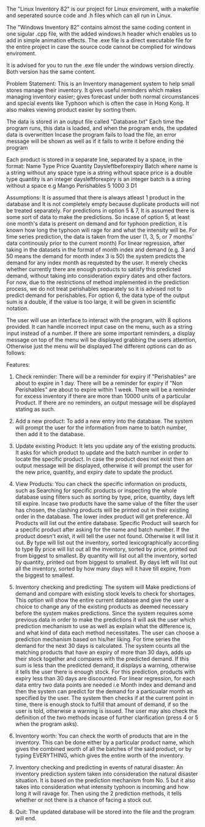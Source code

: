 The "Linux Inventory 82" is our project for Linux enviroment, with a makefile and seperated source code and .h files which can all run in Linux.

The "Windows Inventory 82" contains almost the same coding content in one sigular .cpp file, with the added windows.h header which enables us to add in simple animation effects. The .exe file is a direct executable file for the entire project in case the source code cannot be complied for windows enviroment.

It is advised for you to run the .exe file under the windows version directly. Both version has the same content.

Problem Statement: This is an Inventory management system to help small stores manage their inventory. It gives useful reminders which makes managing inventory easier; gives forecast under both normal circumstances and special events like Typhoon which is often the case in Hong Kong. It also makes viewing product easier by sorting them.

The data is stored in an output file called "Database.txt"
Each time the program runs, this data is loaded, and when the program ends, the updated data is overwritten
Incase the program fails to load the file, an error message will be shown as well as if it fails to write it before ending the program

Each product is stored in a separate line, separated by a space, in the format:
Name Type Price Quantity Daysleftbeforexpiry Batch
where name is a string without any space
type is a string without space
price is a double type
quantity is an integer
daysleftforexpiry is an integer
batch is a string without a space
e.g 
Mango Perishables 5 1000 3 D1

Assumptions: 
It is assumed that there is always atleast 1 product in the database and It is not completely empty because duplicate products will not be treated separately.
For predictions in option 5 & 7, It is assumed there is some sort of data to make the predictions. So incase of option 5, at least one month's data is present on demand and for typhoon prediction, it is known how long the typhoon will rage for and what the intensity will be.
For time series prediction, the data is taken from the user (1, 3, 5, or 7 months' data continously prior to the current month)
For linear regression, after taking in the datasets in the format of month index and demand (e.g. 3 and 50 means the demand for month index 3 is 50) the system predicts the demand for any index month as requested by the user. It merely checks whether currently there are enough products to satisfy this predicted demand, without taking into consideration expiry dates and other factors.
For now, due to the restrictions of method implemented in the prediction process, we do not treat perishables separately so it is advised not to predict demand for perishables. 
For option 6, the data type of the output sum is a double, if the value is too large, it will be given in scientific notation.



The user will use an interface to interact with the program, with 8 options provided. It can handle incorrect input case on the menu, such as a string input instead of a number.
If there are some important reminders, a display message on top of the menu will be displayed grabbing the users attention, Otherwise just the menu will be displayed
The different options can do as follows:

Features:
1. Check reminder: 
There will be a reminder for expiry if "Perishables" are about to expire in 1 day.
There will be a reminder for expiry if "Non Perishables" are about to expire within 1 week.
There will be a reminder for excess inventory if there are more than 10000 units of a particular Product.
If there are no reminders, an output message will be displayed stating as such.

2. Add a new product: To add a new entry into the database. The system will prompt the user for the information from name to batch number, then add it to the database.

3. Update existing Product: It lets you update any of the existing products. It asks for which product to update and the batch number in order to locate the specific product.
In case the product does not exist then an output message will be displayed, otherwise it will prompt the user for the new price, quantity, and expiry date to update the product.

4. View Products: You can check the specific information on products, such as Searching for specific products or inspecting the whole database using filters such as sorting by type, price, quantity, days left till expire. Incase two products have the same value of the filter the user has chosen, the clashing products will be printed out in their existing order in the database. The lower index product will get preference.
All Products will list out the entire database.
Specific Product will search for a specific product after asking for the name and batch number. If the product doesn't exist, it will tell the user not found. Otherwise it will list it out.
By type will list out the inventory, sorted lexicographically according to type
By price will list out all the inventory, sorted by price, printed out from biggest to smallest.
By quantity will list out all the inventory, sorted by quantity, printed out from biggest to smallest.
By days left will list out all the inventory, sorted by how many days will it have till expire, from the biggest to smallest.

5. Inventory checking and predicting: The system will Make predictions of demand and compare with existing stock levels to check for shortages. This option will show the entire current database and give the user a choice to change any of the existing products as deemed necessary before the system makes predictions. Since the system requires some previous data in order to make the predictions it will ask the user which prediction mechanism to use as well as explain what the difference is, and what kind of data each method necessitates. The user can choose a prediction mechanism based on his/her liking.
For time series the demand for the next 30 days is calculated. The system counts all the matching products that have an expiry of more than 30 days, adds up their stock together and compares with the predicted demand. If this sum is less than the predicted demand, it displays a warning, otherwise it tells the user there is enough stock. For this prediction, products with expiry less than 30 days are discounted.
For linear regression, for each data entry two data points are needed i.e Month index and demand and then the system can predict for the demand for a particualar month as specified by the user. The system then checks if at the current point in time, there is enough stock to fulfill that amount of demand, if so the user is told, otherwise a warning is issued.
The user may also check the definition of the two methods incase of further clarification (press 4 or 5 when the program asks). 

6. Inventory worth: You can check the worth of products that are in the inventory. This can be done either by a particular product name, which gives the combined worth of all the batches of the said product, or by typing EVERYTHING, which gives the entire worth of the inventory.

7. Inventory checking and predicting in events of natural disaster: An inventory prediction system taken into consideration the natural disaster situation. It is based on the prediction mechanism from No. 5 but it also takes into consideration what intensity typhoon is incoming and how long it will ravage for. Then using the 2 prediction methods, it tells whether or not there is a chance of facing a stock out.

8. Quit: The updated database will be stored into the file and the program will end.


